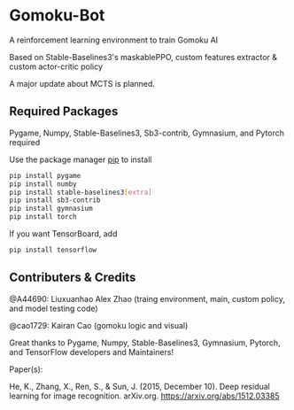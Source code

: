 # Gomoku-Bot

A reinforcement learning environment to train Gomoku AI

Based on Stable-Baselines3's maskablePPO, custom features extractor & custom actor-critic policy

A major update about MCTS is planned.

## Required Packages
Pygame, Numpy, Stable-Baselines3, Sb3-contrib, Gymnasium, and Pytorch required

Use the package manager [pip](https://pip.pypa.io/en/stable/) to install

```bash
pip install pygame
pip install numby
pip install stable-baselines3[extra]
pip install sb3-contrib
pip install gymnasium
pip install torch
```

If you want TensorBoard, add

```bash
pip install tensorflow
```

## Contributers & Credits
@A44690: Liuxuanhao Alex Zhao (traing environment, main, custom policy, and model testing code)

@cao1729: Kairan Cao (gomoku logic and visual)

Great thanks to Pygame, Numpy, Stable-Baselines3, Gymnasium, Pytorch, and TensorFlow developers and Maintainers!

Paper(s): 

He, K., Zhang, X., Ren, S., & Sun, J. (2015, December 10). Deep residual learning for image recognition. arXiv.org. https://arxiv.org/abs/1512.03385 